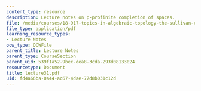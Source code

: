 ```yaml
---
content_type: resource
description: Lecture notes on p-profinite completion of spaces.
file: /media/courses/18-917-topics-in-algebraic-topology-the-sullivan-conjecture-fall-2007/fd4a66ba0a44ac674dae77d8b031c12d_lecture31.pdf
file_type: application/pdf
learning_resource_types:
- Lecture Notes
ocw_type: OCWFile
parent_title: Lecture Notes
parent_type: CourseSection
parent_uid: 539f1a52-9bec-dea8-3cda-293d08133024
resourcetype: Document
title: lecture31.pdf
uid: fd4a66ba-0a44-ac67-4dae-77d8b031c12d
---
```

